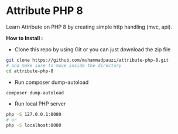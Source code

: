 # Attribute PHP 8

Learn Attribute on PHP 8 by creating simple http handling (mvc, api).

**How to Install :**

- Clone this repo by using Git or you can just download the zip file

```sh
git clone https://github.com/muhammadpauzi/attribute-php-8.git
# and make sure to move inside the directory
cd attribute-php-8
```

- Run composer dump-autoload

```sh
composer dump-autoload
```

- Run local PHP server

```sh
php -S 127.0.0.1:8080
# or
php -S localhost:8080
```
